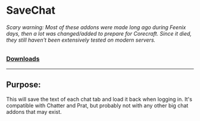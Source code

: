 # SaveChat

###### Scary warning: Most of these addons were made long ago during Feenix days, then a lot was changed/added to prepare for Corecraft. Since it died, they still haven't been extensively tested on modern servers.

### [Downloads](https://github.com/Shanghi/SaveChat/releases)

***

## Purpose:
This will save the text of each chat tab and load it back when logging in. It's compatible with Chatter and Prat, but probably not with any other big chat addons that may exist.
